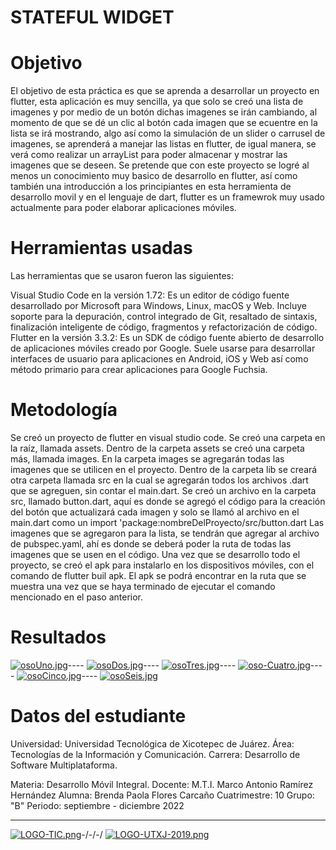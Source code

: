 # STATEFUL WIDGET

# Objetivo

El objetivo de esta práctica es que se aprenda a desarrollar un proyecto en flutter, esta aplicación es muy sencilla, ya que solo se creó una lista de imagenes y por medio de un botón dichas imagenes se irán cambiando, al momento de que se dé un clic al botón cada imagen que se ecuentre en la lista se irá mostrando, algo así como la simulación de un slider o carrusel de imagenes, se aprenderá a manejar las listas en flutter, de igual manera, se verá como realizar un arrayList para poder almacenar y mostrar las imagenes que se deseen. Se pretende que con este proyecto se logré al menos un conocimiento muy basico de desarrollo en flutter, así como también una introducción a los principiantes en esta herramienta de desarrollo movil y en el lenguaje de dart, flutter es un framewrok muy usado actualmente para poder elaborar aplicaciones móviles.

# Herramientas usadas
Las herramientas que se usaron fueron las siguientes:

Visual Studio Code en la versión 1.72: Es un editor de código fuente desarrollado por Microsoft para Windows, Linux, macOS y Web. Incluye soporte para la depuración, control integrado de Git, resaltado de sintaxis, finalización inteligente de código, fragmentos y refactorización de código.
Flutter en la versión 3.3.2: Es un SDK de código fuente abierto de desarrollo de aplicaciones móviles creado por Google. Suele usarse para desarrollar interfaces de usuario para aplicaciones en Android, iOS y Web así como método primario para crear aplicaciones para Google Fuchsia.

# Metodología
Se creó un proyecto de flutter en visual studio code.
Se creó una carpeta en la raíz, llamada assets.
Dentro de la carpeta assets se creó una carpeta más, llamada images.
En la carpeta images se agregarán todas las imagenes que se utilicen en el proyecto.
Dentro de la carpeta lib se creará otra carpeta llamada src en la cual se agregarán todos los archivos .dart que se agreguen, sin contar el main.dart.
Se creó un archivo en la carpeta src, llamado button.dart, aquí es donde se agregó el código para la creación del botón que actualizará cada imagen y solo se llamó al archivo en el main.dart como un import 'package:nombreDelProyecto/src/button.dart
Las imagenes que se agregaron para la lista, se tendrán que agregar al archivo de pubspec.yaml, ahí es donde se deberá poder la ruta de todas las imagenes que se usen en el código.
Una vez que se desarrollo todo el proyecto, se creó el apk para instalarlo en los dispositivos móviles, con el comando de flutter buil apk.
El apk se podrá encontrar en la ruta que se muestra una vez que se haya terminado de ejecutar el comando mencionado en el paso anterior.

# Resultados

[![osoUno.jpg](https://i.postimg.cc/VvVcJbmw/osoUno.jpg)](https://postimg.cc/8fMY3c7X)----
[![osoDos.jpg](https://i.postimg.cc/QMXnrdZJ/osoDos.jpg)](https://postimg.cc/fVrvcZLV)----
[![osoTres.jpg](https://i.postimg.cc/mkFmSc7B/osoTres.jpg)](https://postimg.cc/SYkLSxZv)----
[![oso-Cuatro.jpg](https://i.postimg.cc/FH23jPDd/oso-Cuatro.jpg)](https://postimg.cc/K1D1b5Xx)----
[![osoCinco.jpg](https://i.postimg.cc/26YWt1pC/osoCinco.jpg)](https://postimg.cc/t1r7ZCCc)----
[![osoSeis.jpg](https://i.postimg.cc/x8Tz0BT7/osoSeis.jpg)](https://postimg.cc/zb6B7thS)



# Datos del estudiante
Universidad: Universidad Tecnológica de Xicotepec de Juárez. Área: Tecnologías de la Información y Comunicación. Carrera: Desarrollo de Software Multiplataforma.

Materia: Desarrollo Móvil Integral. Docente: M.T.I. Marco Antonio Ramírez Hernández Alumna: Brenda Paola Flores Carcaño Cuatrimestre: 10 Grupo: "B" Periodo: septiembre - diciembre 2022

<hr>

[![LOGO-TIC.png](https://i.postimg.cc/Dzg124Nz/LOGO-TIC.png)](https://postimg.cc/NyKKDFBh)-/-/-/ 
[![LOGO-UTXJ-2019.png](https://i.postimg.cc/bwKqsmKC/LOGO-UTXJ-2019.png)](https://postimg.cc/rDCBHNyx)
